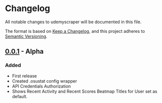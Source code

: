 # Changelog

All notable changes to udemyscraper will be documented in this file.

The format is based on [Keep a Changelog](https://keepachangelog.com/en/1.0.0/),
and this project adheres to [Semantic Versioning](https://semver.org/spec/v2.0.0.html).

## [0.0.1] - Alpha


### Added
- First release
- Created .osustat config wrapper
- API Credentials Authorization
- Shows Recent Activity and Recent Scores Beatmap Titles for User set as default.



[0.0.1]: https://github.com/sortedcord/osu-statqt/releases/tag/v0.0.1-alpha

